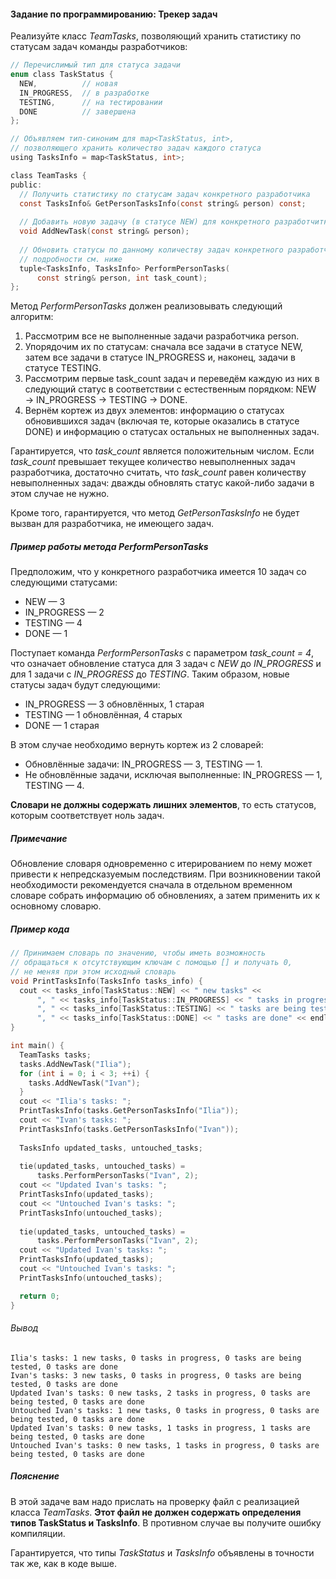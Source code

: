 #### Задание по программированию: Трекер задач ####

Реализуйте класс _TeamTasks_, позволяющий хранить статистику по статусам задач команды разработчиков:
```objectivec
// Перечислимый тип для статуса задачи
enum class TaskStatus {
  NEW,          // новая
  IN_PROGRESS,  // в разработке
  TESTING,      // на тестировании
  DONE          // завершена
};

// Объявляем тип-синоним для map<TaskStatus, int>,
// позволяющего хранить количество задач каждого статуса
using TasksInfo = map<TaskStatus, int>;

class TeamTasks {
public:
  // Получить статистику по статусам задач конкретного разработчика
  const TasksInfo& GetPersonTasksInfo(const string& person) const;
  
  // Добавить новую задачу (в статусе NEW) для конкретного разработчитка
  void AddNewTask(const string& person);
  
  // Обновить статусы по данному количеству задач конкретного разработчика,
  // подробности см. ниже
  tuple<TasksInfo, TasksInfo> PerformPersonTasks(
      const string& person, int task_count);
};

```
Метод _PerformPersonTasks_ должен реализовывать следующий алгоритм:

1. Рассмотрим все не выполненные задачи разработчика person.
2. Упорядочим их по статусам: сначала все задачи в статусе NEW,
затем все задачи в статусе IN_PROGRESS и, наконец, задачи в статусе TESTING.
3. Рассмотрим первые task_count задач и переведём каждую из них в следующий статус
в соответствии с естественным порядком: NEW → IN_PROGRESS → TESTING → DONE.
4. Вернём кортеж из двух элементов: информацию о статусах обновившихся задач
(включая те, которые оказались в статусе DONE)
и информацию о статусах остальных не выполненных задач.

Гарантируется, что *task_count* является положительным числом.
Если *task_count* превышает текущее количество невыполненных задач разработчика,
достаточно считать, что *task_count* равен количеству невыполненных задач:
дважды обновлять статус какой-либо задачи в этом случае не нужно.

Кроме того, гарантируется, что метод _GetPersonTasksInfo_
не будет вызван для разработчика, не имеющего задач.

##### Пример работы метода PerformPersonTasks #####
Предположим, что у конкретного разработчика имеется 10 задач
со следующими статусами:

* NEW — 3
* IN_PROGRESS — 2
* TESTING — 4
* DONE — 1

Поступает команда _PerformPersonTasks_ с параметром *task_count = 4*,
что означает обновление статуса для 3 задач c *NEW* до *IN_PROGRESS*
и для 1 задачи с *IN_PROGRESS* до *TESTING*.
Таким образом, новые статусы задач будут следующими:

* IN_PROGRESS — 3 обновлённых, 1 старая
* TESTING — 1 обновлённая, 4 старых
* DONE — 1 старая

В этом случае необходимо вернуть кортеж из 2 словарей:

* Обновлённые задачи: IN_PROGRESS — 3, TESTING — 1.
* Не обновлённые задачи, исключая выполненные: IN_PROGRESS — 1, TESTING — 4.

__Словари не должны содержать лишних элементов__, то есть статусов,
которым соответствует ноль задач.

##### Примечание #####
Обновление словаря одновременно с итерированием по нему может привести
к непредсказуемым последствиям.
При возникновении такой необходимости рекомендуется сначала
в отдельном временном словаре собрать информацию об обновлениях,
а затем применить их к основному словарю.

##### Пример кода #####
```objectivec
// Принимаем словарь по значению, чтобы иметь возможность
// обращаться к отсутствующим ключам с помощью [] и получать 0,
// не меняя при этом исходный словарь
void PrintTasksInfo(TasksInfo tasks_info) {
  cout << tasks_info[TaskStatus::NEW] << " new tasks" <<
      ", " << tasks_info[TaskStatus::IN_PROGRESS] << " tasks in progress" <<
      ", " << tasks_info[TaskStatus::TESTING] << " tasks are being tested" <<
      ", " << tasks_info[TaskStatus::DONE] << " tasks are done" << endl;
}

int main() {
  TeamTasks tasks;
  tasks.AddNewTask("Ilia");
  for (int i = 0; i < 3; ++i) {
    tasks.AddNewTask("Ivan");
  }
  cout << "Ilia's tasks: ";
  PrintTasksInfo(tasks.GetPersonTasksInfo("Ilia"));
  cout << "Ivan's tasks: ";
  PrintTasksInfo(tasks.GetPersonTasksInfo("Ivan"));
  
  TasksInfo updated_tasks, untouched_tasks;
  
  tie(updated_tasks, untouched_tasks) =
      tasks.PerformPersonTasks("Ivan", 2);
  cout << "Updated Ivan's tasks: ";
  PrintTasksInfo(updated_tasks);
  cout << "Untouched Ivan's tasks: ";
  PrintTasksInfo(untouched_tasks);
  
  tie(updated_tasks, untouched_tasks) =
      tasks.PerformPersonTasks("Ivan", 2);
  cout << "Updated Ivan's tasks: ";
  PrintTasksInfo(updated_tasks);
  cout << "Untouched Ivan's tasks: ";
  PrintTasksInfo(untouched_tasks);

  return 0;
}

```

###### Вывод ######
```commandline
Ilia's tasks: 1 new tasks, 0 tasks in progress, 0 tasks are being tested, 0 tasks are done
Ivan's tasks: 3 new tasks, 0 tasks in progress, 0 tasks are being tested, 0 tasks are done
Updated Ivan's tasks: 0 new tasks, 2 tasks in progress, 0 tasks are being tested, 0 tasks are done
Untouched Ivan's tasks: 1 new tasks, 0 tasks in progress, 0 tasks are being tested, 0 tasks are done
Updated Ivan's tasks: 0 new tasks, 1 tasks in progress, 1 tasks are being tested, 0 tasks are done
Untouched Ivan's tasks: 0 new tasks, 1 tasks in progress, 0 tasks are being tested, 0 tasks are done
```
##### Пояснение #####
В этой задаче вам надо прислать на проверку файл с реализацией класса _TeamTasks_.
__Этот файл не должен содержать определения типов TaskStatus и TasksInfo__.
В противном случае вы получите ошибку компиляции.

Гарантируется, что типы _TaskStatus_ и _TasksInfo_ объявлены в точности так же,
как в коде выше.
